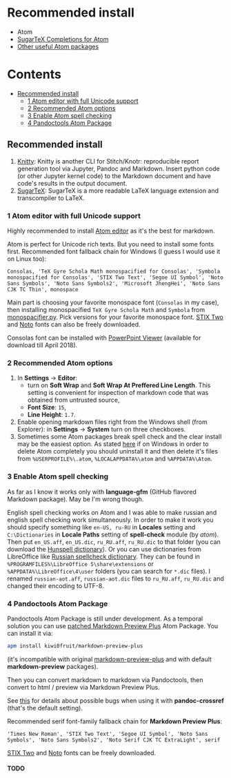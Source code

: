 # Recommended install

* Atom
* [SugarTeX Completions for Atom](https://github.com/kiwi0fruit/sugartex-completions)
* [Other useful Atom packages](https://github.com/kiwi0fruit/pandoctools/blob/master/tips.md#install-useful-atom-packages)

# Contents

* [Recommended install](#recommended-install)
  * [1 Atom editor with full Unicode support](#1-atom-editor-with-full-unicode-support)
  * [2 Recommended Atom options](#2-recommended-atom-options)
  * [3 Enable Atom spell checking](#3-enable-atom-spell-checking)
  * [4 Pandoctools Atom Package](#4-pandoctools-atom-package)


## Recommended install

1. [Knitty](https://github.com/kiwi0fruit/pandoctools/blob/master/knitty.md): Knitty is another CLI for Stitch/Knotr: reproducible report generation tool via Jupyter, Pandoc and Markdown. Insert python code (or other Jupyter kernel code) to the Markdown document and have code's results in the output document.
2. [SugarTeX](https://github.com/kiwi0fruit/pandoctools/blob/master/sugartex.md): SugarTeX is a more readable LaTeX language extension and transcompiler to LaTeX.

### 1 Atom editor with full Unicode support

Highly recommended to install [Atom editor](https://atom.io/) as it's the best for markdown.

Atom is perfect for Unicode rich texts. But you need to install some fonts first. Recommended font fallback chain for Windows (I guess I would use it on Linux too):

`Consolas, 'TeX Gyre Schola Math monospacified for Consolas', 'Symbola monospacified for Consolas', 'STIX Two Text', 'Segoe UI Symbol', 'Noto Sans Symbols', 'Noto Sans Symbols2', 'Microsoft JhengHei', 'Noto Sans CJK TC Thin', monospace`

Main part is choosing your favorite monospace font (`Consolas` in my case), then installing monospacified `TeX Gyre Schola Math` and `Symbola` from [monospacifier.py](https://github.com/cpitclaudel/monospacifier). Pick versions for your favorite monospace font. [STIX Two](http://www.stixfonts.org/) and [Noto](https://www.google.com/get/noto/) fonts can also be freely downloaded.

Consolas font can be installed with [PowerPoint Viewer](https://www.microsoft.com/en-us/download/details.aspx?id=13) (available for download till April 2018).


### 2 Recommended Atom options

1. In **Settings** → **Editor**:
    * turn on **Soft Wrap** and **Soft Wrap At Preffered Line Length**. This setting is convenient for inspection of markdown code that was obtained from untrusted source,
    * **Font Size**: `15`,
    * **Line Height**: `1.7`.
2. Enable opening markdown files right from the Windows shell (from Explorer): in **Settings** → **System** turn on three checkboxes.
3. Sometimes some Atom packages break spell check and the clear install may be the easiest option. As stated [here](https://discuss.atom.io/t/how-to-completely-uninstall-atom-from-windows/17338) if on Windows in order to delete Atom completely you should uninstall it and then delete it's files from `%USERPROFILE%\.atom`, `%LOCALAPPDATA%\atom` and `%APPDATA%\Atom`.


### 3 Enable Atom spell checking

As far as I know it works only with **language-gfm** (GitHub flavored Markdown package). May be I'm wrong though.

English spell checking works on Atom and I was able to make russian and english spell checking work simultaneously. In order to make it work you should specify something like `en-US, ru-RU` in **Locales** setting and `C:\Dictionaries` in **Locale Paths** setting of **spell-check** module (by _atom_). Then put `en_US.aff`, `en_US.dic`, `ru_RU.aff`, `ru_RU.dic` to that folder (you can download the [Hunspell dictionary](https://sourceforge.net/projects/hunspell/files/Spelling%20dictionaries/en_US/)). Or you can use dictionaries from LibreOffice like [Russian spellcheck dictionary](https://extensions.libreoffice.org/extensions/russian-spellcheck-dictionary.-based-on-works-of-aot-group). They can be found in `%PROGRAMFILES%\LibreOffice 5\share\extensions` or `%APPDATA%\LibreOffice\4\user` folders (you can search for `*.dic` files). I renamed `russian-aot.aff`, `russian-aot.dic` files to `ru_RU.aff`, `ru_RU.dic` and changed their encoding to UTF-8.


### 4 Pandoctools Atom Package

Pandoctools Atom Package is still under development. As a temporal solution you can use [patched Markdown Preview Plus](https://github.com/kiwi0fruit/markdown-preview-plus) Atom Package. You can install it via:
```sh
apm install kiwi0fruit/markdown-preview-plus
```
(it's incompatible with original [markdown-preview-plus](https://atom.io/packages/markdown-preview-plus) and with default **markdown-preview** packages).

Then you can convert markdown to markdown via Pandoctools, then convert to html / preview via Markdown Preview Plus.

See [this](https://github.com/atom-community/markdown-preview-plus/issues/255) for details about possible bugs when using it with **pandoc-crossref** (that's the default setting).

Recommended serif font-family fallback chain for **Markdown Preview Plus**:

`'Times New Roman', 'STIX Two Text', 'Segoe UI Symbol', 'Noto Sans Symbols', 'Noto Sans Symbols2', 'Noto Serif CJK TC ExtraLight', serif`

[STIX Two](http://www.stixfonts.org/) and [Noto](https://www.google.com/get/noto/) fonts can be freely downloaded.

#### TODO
